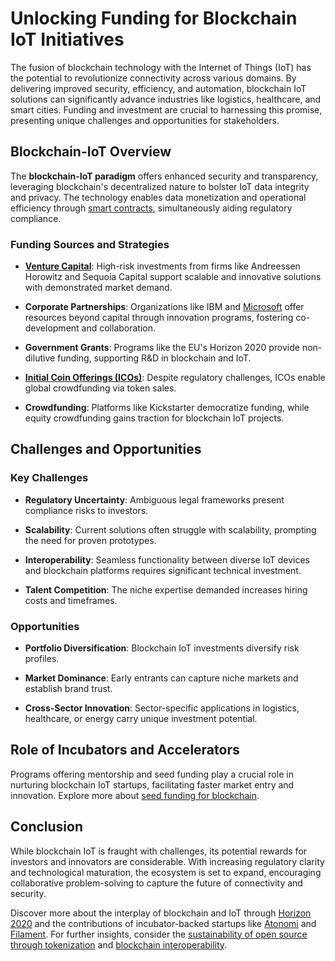 # Unlocking Funding for Blockchain IoT Initiatives

The fusion of blockchain technology with the Internet of Things (IoT) has the potential to revolutionize connectivity across various domains. By delivering improved security, efficiency, and automation, blockchain IoT solutions can significantly advance industries like logistics, healthcare, and smart cities. Funding and investment are crucial to harnessing this promise, presenting unique challenges and opportunities for stakeholders.

## Blockchain-IoT Overview

The **blockchain-IoT paradigm** offers enhanced security and transparency, leveraging blockchain's decentralized nature to bolster IoT data integrity and privacy. The technology enables data monetization and operational efficiency through [smart contracts](https://www.license-token.com/wiki/smart-contracts-on-blockchain), simultaneously aiding regulatory compliance.

### Funding Sources and Strategies

- **[Venture Capital](https://www.investopedia.com/terms/v/venturecapital.asp)**: High-risk investments from firms like Andreessen Horowitz and Sequoia Capital support scalable and innovative solutions with demonstrated market demand.
  
- **Corporate Partnerships**: Organizations like IBM and [Microsoft](https://www.license-token.com/wiki/microsoft-s-commitment-to-open-source-software) offer resources beyond capital through innovation programs, fostering co-development and collaboration.

- **Government Grants**: Programs like the EU's Horizon 2020 provide non-dilutive funding, supporting R&D in blockchain and IoT.

- **[Initial Coin Offerings (ICOs)](https://www.coindesk.com/learn/what-is-an-ico/)**: Despite regulatory challenges, ICOs enable global crowdfunding via token sales.

- **Crowdfunding**: Platforms like Kickstarter democratize funding, while equity crowdfunding gains traction for blockchain IoT projects.

## Challenges and Opportunities

### Key Challenges

- **Regulatory Uncertainty**: Ambiguous legal frameworks present compliance risks to investors.
  
- **Scalability**: Current solutions often struggle with scalability, prompting the need for proven prototypes.

- **Interoperability**: Seamless functionality between diverse IoT devices and blockchain platforms requires significant technical investment.

- **Talent Competition**: The niche expertise demanded increases hiring costs and timeframes.

### Opportunities

- **Portfolio Diversification**: Blockchain IoT investments diversify risk profiles.

- **Market Dominance**: Early entrants can capture niche markets and establish brand trust.

- **Cross-Sector Innovation**: Sector-specific applications in logistics, healthcare, or energy carry unique investment potential.

## Role of Incubators and Accelerators

Programs offering mentorship and seed funding play a crucial role in nurturing blockchain IoT startups, facilitating faster market entry and innovation. Explore more about [seed funding for blockchain](https://www.license-token.com/wiki/seed-funding-for-blockchain).

## Conclusion

While blockchain IoT is fraught with challenges, its potential rewards for investors and innovators are considerable. With increasing regulatory clarity and technological maturation, the ecosystem is set to expand, encouraging collaborative problem-solving to capture the future of connectivity and security. 

Discover more about the interplay of blockchain and IoT through [Horizon 2020](https://ec.europa.eu/programmes/horizon2020/) and the contributions of incubator-backed startups like [Atonomi](http://www.atonomi.io) and [Filament](https://filament.com). For further insights, consider the [sustainability of open source through tokenization](https://www.license-token.com/wiki/sustainability-of-open-source-through-tokenization) and [blockchain interoperability](https://www.license-token.com/wiki/blockchain-interoperability).